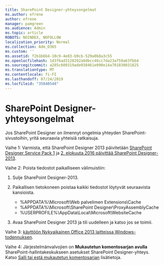 ```yaml
---
title: SharePoint Designer-yhteysongelmat
ms.author: efrene
author: efrene
manager: pamgreen
ms.audience: Admin
ms.topic: article
ROBOTS: NOINDEX, NOFOLLOW
localization_priority: Normal
ms.collection: Adm_O365
ms.custom: ''
ms.assetid: f2b1b6b4-10c9-4e83-b9cb-529a0b8a3c55
ms.openlocfilehash: 1d3f6ad3128292a9dbcc46cc7da23af59a63fbb4
ms.sourcegitcommit: a285c609319ade038461e090e14a701830031825
ms.translationtype: MT
ms.contentlocale: fi-FI
ms.lasthandoff: 07/24/2019
ms.locfileid: "35840548"
---
```

# <a name="sharepoint-designer-connection-issues"></a>SharePoint Designer-yhteysongelmat 

Jos SharePoint Designer on ilmennyt ongelmia yhteyden SharePoint-sivustoihin, yritä seuraavia yhteisiä ratkaisuja.

Vaihe 1: Varmista, että SharePoint Designer 2013 päivitetään [SharePoint Designer Service Pack 1](https://support.microsoft.com/help/2817441/description-of-microsoft-sharepoint-designer-2013-service-pack-1-sp1) ja [2. elokuuta 2016 päivittää SharePoint Designer-2013](https://support.microsoft.com/help/3114721/august-2-2016-update-for-sharepoint-designer-2013-kb3114721).



Vaihe 2: Poista tiedostot paikalliseen välimuistiin:

1. Sulje SharePoint Designer-2013.

2. Paikallisen tietokoneen poistaa kaikki tiedostot löytyvät seuraavista kansioista.

    - %APPDATA%\Microsoft\Web palvelimen Extensions\Cache
    - %APPDATA%\Microsoft\SharePoint Designer\ProxyAssemblyCache
    - %USERPROFILE%\AppData\Local\Microsoft\WebsiteCache

3. Avaa SharePoint Designer 2013 ja tili uudelleen ja katso jos se toimii.

Vaihe 3: [käyttöön Nykyaikainen Office 2013 laitteissa Windows-todennuksen](https://docs.microsoft.com/office365/admin/security-and-compliance/enable-modern-authentication?redirectSourcePath=/article/Enable-Modern-Authentication-for-Office-2013-on-Windows-devices-7dc1c01a-090f-4971-9677-f1b192d6c910&view=o365-worldwide).

Vaihe 4: Järjestelmänvalvojien on **Mukautetun komentosarjan avulla** SharePoint-hallintakeskukseen asetukset SharePoint Designer-yhteys. Katso [Salli tai estä mukautetun komentosarjan](https://docs.microsoft.com/sharepoint/allow-or-prevent-custom-script) lisätietoja.


